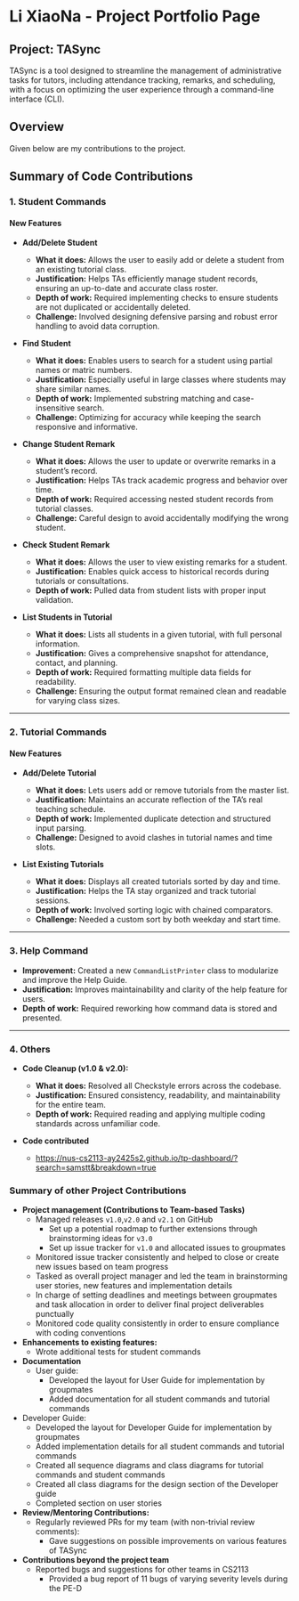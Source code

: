 # Li XiaoNa - Project Portfolio Page

## Project: TASync

TASync is a tool designed to streamline the management of administrative tasks for tutors, including attendance tracking,
remarks, and scheduling, with a focus on optimizing the user experience through a command-line interface (CLI).

## Overview

Given below are my contributions to the project.

## Summary of Code Contributions

### 1. Student Commands

#### New Features

- **Add/Delete Student**
  - **What it does:** Allows the user to easily add or delete a student from an existing tutorial class.
  - **Justification:** Helps TAs efficiently manage student records, ensuring an up-to-date and accurate class roster.
  - **Depth of work:** Required implementing checks to ensure students are not duplicated or accidentally deleted.
  - **Challenge:** Involved designing defensive parsing and robust error handling to avoid data corruption.

- **Find Student**
  - **What it does:** Enables users to search for a student using partial names or matric numbers.
  - **Justification:** Especially useful in large classes where students may share similar names.
  - **Depth of work:** Implemented substring matching and case-insensitive search.
  - **Challenge:** Optimizing for accuracy while keeping the search responsive and informative.

- **Change Student Remark**
  - **What it does:** Allows the user to update or overwrite remarks in a student’s record.
  - **Justification:** Helps TAs track academic progress and behavior over time.
  - **Depth of work:** Required accessing nested student records from tutorial classes.
  - **Challenge:** Careful design to avoid accidentally modifying the wrong student.

- **Check Student Remark**
  - **What it does:** Allows the user to view existing remarks for a student.
  - **Justification:** Enables quick access to historical records during tutorials or consultations.
  - **Depth of work:** Pulled data from student lists with proper input validation.

- **List Students in Tutorial**
  - **What it does:** Lists all students in a given tutorial, with full personal information.
  - **Justification:** Gives a comprehensive snapshot for attendance, contact, and planning.
  - **Depth of work:** Required formatting multiple data fields for readability.
  - **Challenge:** Ensuring the output format remained clean and readable for varying class sizes.

---

### 2. Tutorial Commands

#### New Features

- **Add/Delete Tutorial**
  - **What it does:** Lets users add or remove tutorials from the master list.
  - **Justification:** Maintains an accurate reflection of the TA’s real teaching schedule.
  - **Depth of work:** Implemented duplicate detection and structured input parsing.
  - **Challenge:** Designed to avoid clashes in tutorial names and time slots.

- **List Existing Tutorials**
  - **What it does:** Displays all created tutorials sorted by day and time.
  - **Justification:** Helps the TA stay organized and track tutorial sessions.
  - **Depth of work:** Involved sorting logic with chained comparators.
  - **Challenge:** Needed a custom sort by both weekday and start time.

---

### 3. Help Command

- **Improvement:** Created a new `CommandListPrinter` class to modularize and improve the Help Guide.
- **Justification:** Improves maintainability and clarity of the help feature for users.
- **Depth of work:** Required reworking how command data is stored and presented.

---

### 4. Others

- **Code Cleanup (v1.0 & v2.0):**
  - **What it does:** Resolved all Checkstyle errors across the codebase.
  - **Justification:** Ensured consistency, readability, and maintainability for the entire team.
  - **Depth of work:** Required reading and applying multiple coding standards across unfamiliar code.

- **Code contributed**
  - https://nus-cs2113-ay2425s2.github.io/tp-dashboard/?search=samstt&breakdown=true

### Summary of other Project Contributions

- **Project management (Contributions to Team-based Tasks)**
  - Managed releases `v1.0`,`v2.0` and `v2.1` on GitHub
    - Set up a potential roadmap to further extensions through brainstorming ideas for `v3.0`
    - Set up issue tracker for `v1.0` and allocated issues to groupmates
  - Monitored issue tracker consistently and helped to close or create new issues based on team progress
  - Tasked as overall project manager and led the team in brainstorming user stories, new features and implementation details
  - In charge of setting deadlines and meetings between groupmates and task allocation in order to deliver final project deliverables punctually
  - Monitored code quality consistently in order to ensure compliance with coding conventions
- **Enhancements to existing features:**
  - Wrote additional tests for student commands 
- **Documentation**
  - User guide:
    - Developed the layout for User Guide for implementation by groupmates
    - Added documentation for all student commands and tutorial commands
- Developer Guide:
    - Developed the layout for Developer Guide for implementation by groupmates
    - Added implementation details for all student commands and tutorial commands
    - Created all sequence diagrams and class diagrams for tutorial commands and student commands
    - Created all class diagrams for the design section of the Developer guide
    - Completed section on user stories
- **Review/Mentoring Contributions:**
  - Regularly reviewed PRs for my team (with non-trivial review comments):
    - Gave suggestions on possible improvements on various features of TASync
- **Contributions beyond the project team**
  - Reported bugs and suggestions for other teams in CS2113
    - Provided a bug report of 11 bugs of varying severity levels during the PE-D
